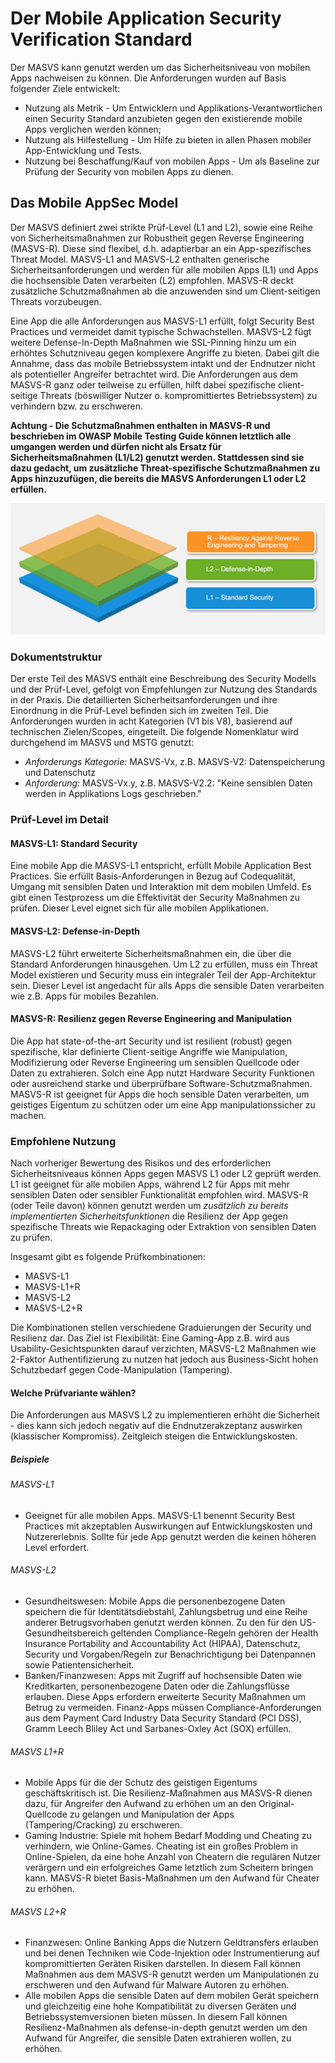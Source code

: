 # Der Mobile Application Security Verification Standard

Der MASVS kann genutzt werden um das Sicherheitsniveau von mobilen Apps nachweisen zu können. Die Anforderungen wurden auf Basis folgender Ziele entwickelt:

* Nutzung als Metrik - Um Entwicklern und Applikations-Verantwortlichen einen Security Standard anzubieten gegen den existierende mobile Apps verglichen werden können;
* Nutzung als Hilfestellung - Um Hilfe zu bieten in allen Phasen mobiler App-Entwicklung und Tests.
* Nutzung bei Beschaffung/Kauf von mobilen Apps - Um als Baseline zur Prüfung der Security von mobilen Apps zu dienen.

## Das Mobile AppSec Model

Der MASVS definiert zwei strikte Prüf-Level (L1 and L2), sowie eine Reihe von Sicherheitsmaßnahmen zur Robustheit gegen Reverse Engineering (MASVS-R). Diese sind flexibel, d.h. adaptierbar an ein App-spezifisches Threat Model. MASVS-L1 and MASVS-L2 enthalten generische Sicherheitsanforderungen und werden für alle mobilen Apps (L1) und Apps die hochsensible Daten verarbeiten (L2) empfohlen. MASVS-R deckt zusätzliche Schutzmaßnahmen ab die anzuwenden sind um Client-seitigen Threats vorzubeugen.

Eine App die alle Anforderungen aus MASVS-L1 erfüllt, folgt Security Best Practices und vermeidet damit typische Schwachstellen. MASVS-L2 fügt weitere Defense-In-Depth Maßnahmen wie SSL-Pinning hinzu um ein erhöhtes Schutzniveau gegen komplexere Angriffe zu bieten. Dabei gilt die Annahme, dass das mobile Betriebssystem intakt und der Endnutzer nicht als potentieller Angreifer betrachtet wird. Die Anforderungen aus dem MASVS-R ganz oder teilweise zu erfüllen, hilft dabei spezifische client-seitige Threats (böswilliger Nutzer o. kompromittiertes Betriebssystem) zu verhindern bzw. zu erschweren.

**Achtung - Die Schutzmaßnahmen enthalten in MASVS-R und beschrieben im OWASP Mobile Testing Guide können letztlich alle umgangen werden und dürfen nicht als Ersatz für Sicherheitsmaßnahmen (L1/L2) genutzt werden. Stattdessen sind sie dazu gedacht, um zusätzliche Threat-spezifische Schutzmaßnahmen zu Apps hinzuzufügen, die bereits die MASVS Anforderungen L1 oder L2 erfüllen.**


![Prüf-Level](images/masvs-levels-new.jpg)


### Dokumentstruktur

Der erste Teil des MASVS enthält eine Beschreibung des Security Modells und der Prüf-Level, gefolgt von Empfehlungen zur Nutzung des Standards in der Praxis. Die detaillierten Sicherheitsanforderungen und ihre Einordnung in die Prüf-Level befinden sich im zweiten Teil. Die Anforderungen wurden in acht Kategorien (V1 bis V8), basierend auf technischen Zielen/Scopes, eingeteilt. Die folgende Nomenklatur wird durchgehend im MASVS und MSTG genutzt:

- *Anforderungs Kategorie:* MASVS-Vx, z.B. MASVS-V2: Datenspeicherung und Datenschutz
- *Anforderung:* MASVS-Vx.y, z.B. MASVS-V2.2: "Keine sensiblen Daten werden in Applikations Logs geschrieben."  

### Prüf-Level im Detail

#### MASVS-L1: Standard Security

Eine mobile App die MASVS-L1 entspricht, erfüllt Mobile Application Best Practices. Sie erfüllt Basis-Anforderungen in Bezug auf Codequalität, Umgang mit sensiblen Daten und Interaktion mit dem mobilen Umfeld. Es gibt einen Testprozess um die Effektivität der Security Maßnahmen zu prüfen. Dieser Level eignet sich für alle mobilen Applikationen.

#### MASVS-L2: Defense-in-Depth

MASVS-L2 führt erweiterte Sicherheitsmaßnahmen ein, die über die Standard Anforderungen hinausgehen. Um L2 zu erfüllen, muss ein Threat Model existieren und Security muss ein integraler Teil der App-Architektur sein. Dieser Level ist angedacht für alls Apps die sensible Daten verarbeiten wie z.B. Apps für mobiles Bezahlen.

#### MASVS-R: Resilienz gegen Reverse Engineering and Manipulation

Die App hat state-of-the-art Security und ist resilient (robust) gegen spezifische, klar definierte Client-seitige Angriffe wie Manipulation, Modifizierung oder Reverse Engineering um sensiblen Quellcode oder Daten zu extrahieren. Solch eine App nutzt Hardware Security Funktionen oder ausreichend starke und überprüfbare Software-Schutzmaßnahmen. MASVS-R ist geeignet für Apps die hoch sensible Daten verarbeiten, um geistiges Eigentum zu schützen oder um eine App manipulationssicher zu machen.

### Empfohlene Nutzung

Nach vorheriger Bewertung des Risikos und des erforderlichen Sicherheitsniveaus können Apps gegen MASVS L1 oder L2 geprüft werden. L1 ist geeignet für alle mobilen Apps, während L2 für Apps mit mehr sensiblen Daten oder sensibler Funktionalität empfohlen wird. MASVS-R (oder Teile davon) können genutzt werden um *zusätzlich zu bereits implementierten Sicherheitsfunktionen* die Resilienz der App gegen spezifische Threats wie Repackaging oder Extraktion von sensiblen Daten zu prüfen.

Insgesamt gibt es folgende Prüfkombinationen:

- MASVS-L1
- MASVS-L1+R
- MASVS-L2
- MASVS-L2+R

Die Kombinationen stellen verschiedene Graduierungen der Security und Resilienz dar. Das Ziel ist Flexibilität: Eine Gaming-App z.B. wird aus Usability-Gesichtspunkten darauf verzichten, MASVS-L2 Maßnahmen wie 2-Faktor Authentifizierung zu nutzen hat jedoch aus Business-Sicht hohen Schutzbedarf gegen Code-Manipulation (Tampering).

#### Welche Prüfvariante wählen?

Die Anforderungen aus MASVS L2 zu implementieren erhöht die Sicherheit - dies kann sich jedoch negativ auf die Endnutzerakzeptanz auswirken (klassischer Kompromiss). Zeitgleich steigen die Entwicklungskosten.

##### Beispiele

###### MASVS-L1

- Geeignet für alle mobilen Apps. MASVS-L1 benennt Security Best Practices mit akzeptablen Auswirkungen auf Entwicklungskosten und Nutzererlebnis. Sollte für jede App genutzt werden die keinen höheren Level erfordert.

###### MASVS-L2

- Gesundheitswesen: Mobile Apps die personenbezogene Daten speichern die für Identitätsdiebstahl, Zahlungsbetrug und eine Reihe anderer Betrugsvorhaben genutzt werden können. Zu den für den US-Gesundheitsbereich geltenden Compliance-Regeln gehören der Health Insurance Portability and Accountability Act (HIPAA), Datenschutz, Security und Vorgaben/Regeln zur Benachrichtigung bei Datenpannen sowie Patientensicherheit.
- Banken/Finanzwesen: Apps mit Zugriff auf hochsensible Daten wie Kreditkarten, personenbezogene Daten oder die Zahlungsflüsse erlauben. Diese Apps erfordern erweiterte Security Maßnahmen um Betrug zu vermeiden. Finanz-Apps müssen Compliance-Anforderungen aus dem Payment Card Industry Data Security Standard (PCI DSS), Gramm Leech Bliley Act und Sarbanes-Oxley Act (SOX) erfüllen.

###### MASVS L1+R

- Mobile Apps für die der Schutz des geistigen Eigentums geschäftskritisch ist. Die Resilienz-Maßnahmen aus MASVS-R dienen dazu, für Angreifer den Aufwand zu erhöhen um an den Original-Quellcode zu gelangen und Manipulation der Apps (Tampering/Cracking) zu erschweren.
- Gaming Industrie: Spiele mit hohem Bedarf Modding und Cheating zu verhindern, wie Online-Games. Cheating ist ein großes Problem in Online-Spielen, da eine hohe Anzahl von Cheatern die regulären Nutzer verärgern und ein erfolgreiches Game letztlich zum Scheitern bringen kann. MASVS-R bietet Basis-Maßnahmen um den Aufwand für Cheater zu erhöhen.

###### MASVS L2+R

- Finanzwesen: Online Banking Apps die Nutzern Geldtransfers erlauben und bei denen Techniken wie Code-Injektion oder Instrumentierung auf kompromittierten Geräten Risiken darstellen. In diesem Fall können Maßnahmen aus dem MASVS-R genutzt werden um Manipulationen zu erschweren und den Aufwand für Malware Autoren zu erhöhen.
- Alle mobilen Apps die sensible Daten auf dem mobilen Gerät speichern und gleichzeitig eine hohe Kompatibilität zu diversen Geräten und Betriebssystemversionen bieten müssen. In diesem Fall können Resilienz-Maßnahmen als defense-in-depth genutzt werden um den Aufwand für Angreifer, die sensible Daten extrahieren wollen, zu erhöhen.

